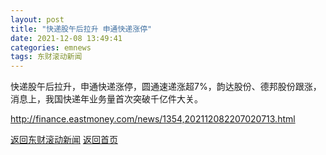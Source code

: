 ```yaml
---
layout: post
title: "快递股午后拉升 申通快递涨停"
date: 2021-12-08 13:49:41
categories: emnews
tags: 东财滚动新闻
---
```


快递股午后拉升，申通快递涨停，圆通速递涨超7%，韵达股份、德邦股份跟涨，消息上，我国快递年业务量首次突破千亿件大关。

<http://finance.eastmoney.com/news/1354,202112082207020713.html>

[返回东财滚动新闻](//finews.withounder.com/emnews/)
[返回首页](//finews.withounder.com/)
